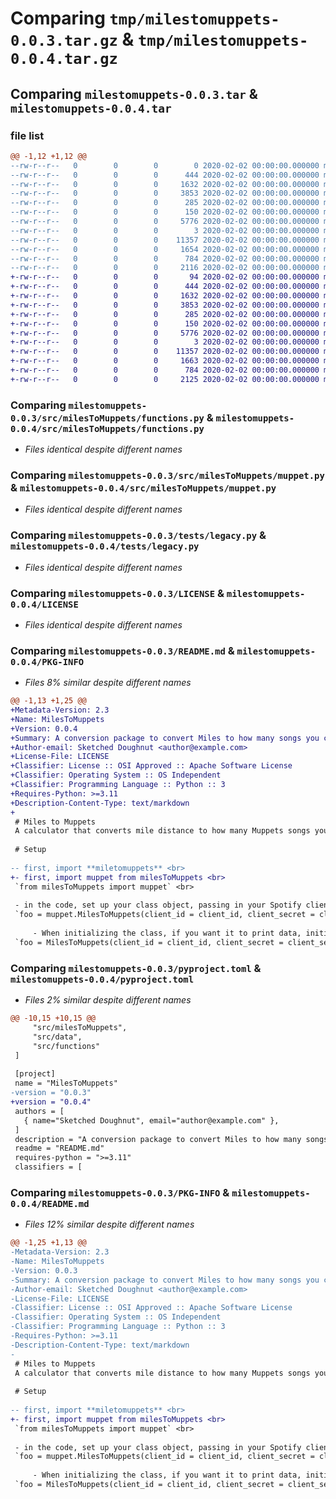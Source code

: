 # Comparing `tmp/milestomuppets-0.0.3.tar.gz` & `tmp/milestomuppets-0.0.4.tar.gz`

## Comparing `milestomuppets-0.0.3.tar` & `milestomuppets-0.0.4.tar`

### file list

```diff
@@ -1,12 +1,12 @@
--rw-r--r--   0        0        0        0 2020-02-02 00:00:00.000000 milestomuppets-0.0.3/src/milesToMuppets/__init__.py
--rw-r--r--   0        0        0      444 2020-02-02 00:00:00.000000 milestomuppets-0.0.3/src/milesToMuppets/data.py
--rw-r--r--   0        0        0     1632 2020-02-02 00:00:00.000000 milestomuppets-0.0.3/src/milesToMuppets/functions.py
--rw-r--r--   0        0        0     3853 2020-02-02 00:00:00.000000 milestomuppets-0.0.3/src/milesToMuppets/muppet.py
--rw-r--r--   0        0        0      285 2020-02-02 00:00:00.000000 milestomuppets-0.0.3/src/milesToMuppets/txt/links.txt
--rw-r--r--   0        0        0      150 2020-02-02 00:00:00.000000 milestomuppets-0.0.3/src/milesToMuppets/txt/notes.txt
--rw-r--r--   0        0        0     5776 2020-02-02 00:00:00.000000 milestomuppets-0.0.3/tests/legacy.py
--rw-r--r--   0        0        0        3 2020-02-02 00:00:00.000000 milestomuppets-0.0.3/tests/tmp
--rw-r--r--   0        0        0    11357 2020-02-02 00:00:00.000000 milestomuppets-0.0.3/LICENSE
--rw-r--r--   0        0        0     1654 2020-02-02 00:00:00.000000 milestomuppets-0.0.3/README.md
--rw-r--r--   0        0        0      784 2020-02-02 00:00:00.000000 milestomuppets-0.0.3/pyproject.toml
--rw-r--r--   0        0        0     2116 2020-02-02 00:00:00.000000 milestomuppets-0.0.3/PKG-INFO
+-rw-r--r--   0        0        0       94 2020-02-02 00:00:00.000000 milestomuppets-0.0.4/src/milesToMuppets/__init__.py
+-rw-r--r--   0        0        0      444 2020-02-02 00:00:00.000000 milestomuppets-0.0.4/src/milesToMuppets/data.py
+-rw-r--r--   0        0        0     1632 2020-02-02 00:00:00.000000 milestomuppets-0.0.4/src/milesToMuppets/functions.py
+-rw-r--r--   0        0        0     3853 2020-02-02 00:00:00.000000 milestomuppets-0.0.4/src/milesToMuppets/muppet.py
+-rw-r--r--   0        0        0      285 2020-02-02 00:00:00.000000 milestomuppets-0.0.4/src/milesToMuppets/txt/links.txt
+-rw-r--r--   0        0        0      150 2020-02-02 00:00:00.000000 milestomuppets-0.0.4/src/milesToMuppets/txt/notes.txt
+-rw-r--r--   0        0        0     5776 2020-02-02 00:00:00.000000 milestomuppets-0.0.4/tests/legacy.py
+-rw-r--r--   0        0        0        3 2020-02-02 00:00:00.000000 milestomuppets-0.0.4/tests/tmp
+-rw-r--r--   0        0        0    11357 2020-02-02 00:00:00.000000 milestomuppets-0.0.4/LICENSE
+-rw-r--r--   0        0        0     1663 2020-02-02 00:00:00.000000 milestomuppets-0.0.4/README.md
+-rw-r--r--   0        0        0      784 2020-02-02 00:00:00.000000 milestomuppets-0.0.4/pyproject.toml
+-rw-r--r--   0        0        0     2125 2020-02-02 00:00:00.000000 milestomuppets-0.0.4/PKG-INFO
```

### Comparing `milestomuppets-0.0.3/src/milesToMuppets/functions.py` & `milestomuppets-0.0.4/src/milesToMuppets/functions.py`

 * *Files identical despite different names*

### Comparing `milestomuppets-0.0.3/src/milesToMuppets/muppet.py` & `milestomuppets-0.0.4/src/milesToMuppets/muppet.py`

 * *Files identical despite different names*

### Comparing `milestomuppets-0.0.3/tests/legacy.py` & `milestomuppets-0.0.4/tests/legacy.py`

 * *Files identical despite different names*

### Comparing `milestomuppets-0.0.3/LICENSE` & `milestomuppets-0.0.4/LICENSE`

 * *Files identical despite different names*

### Comparing `milestomuppets-0.0.3/README.md` & `milestomuppets-0.0.4/PKG-INFO`

 * *Files 8% similar despite different names*

```diff
@@ -1,13 +1,25 @@
+Metadata-Version: 2.3
+Name: MilesToMuppets
+Version: 0.0.4
+Summary: A conversion package to convert Miles to how many songs you can listen to from the Muppets Album
+Author-email: Sketched Doughnut <author@example.com>
+License-File: LICENSE
+Classifier: License :: OSI Approved :: Apache Software License
+Classifier: Operating System :: OS Independent
+Classifier: Programming Language :: Python :: 3
+Requires-Python: >=3.11
+Description-Content-Type: text/markdown
+
 # Miles to Muppets
 A calculator that converts mile distance to how many Muppets songs you can listen to.
 
 # Setup
 
-- first, import **miletomuppets** <br>
+- first, import muppet from milesToMuppets <br>
 `from milesToMuppets import muppet` <br>
 
 - in the code, set up your class object, passing in your Spotify client id and client secret (which can be obtained from Spotify for Developers for free) <br>
 `foo = muppet.MilesToMuppets(client_id = client_id, client_secret = client_secret)` <br>
 
     - When initializing the class, if you want it to print data, initialize the class as so. <br>
 `foo = MilesToMuppets(client_id = client_id, client_secret = client_secret, output_mode = 'print')`
```

### Comparing `milestomuppets-0.0.3/pyproject.toml` & `milestomuppets-0.0.4/pyproject.toml`

 * *Files 2% similar despite different names*

```diff
@@ -10,15 +10,15 @@
     "src/milesToMuppets",
     "src/data",
     "src/functions"
 ]
 
 [project]
 name = "MilesToMuppets"
-version = "0.0.3"
+version = "0.0.4"
 authors = [
   { name="Sketched Doughnut", email="author@example.com" },
 ]
 description = "A conversion package to convert Miles to how many songs you can listen to from the Muppets Album"
 readme = "README.md"
 requires-python = ">=3.11"
 classifiers = [
```

### Comparing `milestomuppets-0.0.3/PKG-INFO` & `milestomuppets-0.0.4/README.md`

 * *Files 12% similar despite different names*

```diff
@@ -1,25 +1,13 @@
-Metadata-Version: 2.3
-Name: MilesToMuppets
-Version: 0.0.3
-Summary: A conversion package to convert Miles to how many songs you can listen to from the Muppets Album
-Author-email: Sketched Doughnut <author@example.com>
-License-File: LICENSE
-Classifier: License :: OSI Approved :: Apache Software License
-Classifier: Operating System :: OS Independent
-Classifier: Programming Language :: Python :: 3
-Requires-Python: >=3.11
-Description-Content-Type: text/markdown
-
 # Miles to Muppets
 A calculator that converts mile distance to how many Muppets songs you can listen to.
 
 # Setup
 
-- first, import **miletomuppets** <br>
+- first, import muppet from milesToMuppets <br>
 `from milesToMuppets import muppet` <br>
 
 - in the code, set up your class object, passing in your Spotify client id and client secret (which can be obtained from Spotify for Developers for free) <br>
 `foo = muppet.MilesToMuppets(client_id = client_id, client_secret = client_secret)` <br>
 
     - When initializing the class, if you want it to print data, initialize the class as so. <br>
 `foo = MilesToMuppets(client_id = client_id, client_secret = client_secret, output_mode = 'print')`
```

